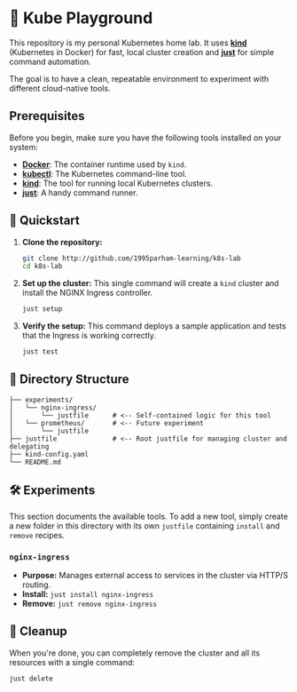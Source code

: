 # 🧪 Kube Playground

This repository is my personal Kubernetes home lab. It uses **[kind](https://kind.sigs.k8s.io/)** (Kubernetes in Docker) for fast,
local cluster creation and **[just](https://github.com/casey/just)** for simple command automation.

The goal is to have a clean, repeatable environment to experiment with different cloud-native tools.

## Prerequisites

Before you begin, make sure you have the following tools installed on your system:

* **[Docker](https://docs.docker.com/get-docker/)**: The container runtime used by `kind`.
* **[kubectl](https://kubernetes.io/docs/tasks/tools/install-kubectl/)**: The Kubernetes command-line tool.
* **[kind](https://kind.sigs.k8s.io/docs/user/quick-start/#installation)**: The tool for running local Kubernetes clusters.
* **[just](https://github.com/casey/just#installation)**: A handy command runner.

## 🚀 Quickstart

1.  **Clone the repository:**
    ```bash
    git clone http://github.com/1995parham-learning/k8s-lab
    cd k8s-lab
    ```

2.  **Set up the cluster:**
    This single command will create a `kind` cluster and install the NGINX Ingress controller.
    ```bash
    just setup
    ```

3.  **Verify the setup:**
    This command deploys a sample application and tests that the Ingress is working correctly.
    ```bash
    just test
    ```

## 📂 Directory Structure

```
├── experiments/
│   └── nginx-ingress/
│       └── justfile      # <-- Self-contained logic for this tool
│   └── prometheus/       # <-- Future experiment
│       └── justfile
├── justfile              # <-- Root justfile for managing cluster and delegating
├── kind-config.yaml
└── README.md
```

## 🛠️ Experiments

This section documents the available tools. To add a new tool, simply create a new folder in this directory with its own `justfile` containing `install` and `remove` recipes.

### `nginx-ingress`

* **Purpose:** Manages external access to services in the cluster via HTTP/S routing.
* **Install:** `just install nginx-ingress`
* **Remove:** `just remove nginx-ingress`

## 🧹 Cleanup

When you're done, you can completely remove the cluster and all its resources with a single command:

```bash
just delete
```
